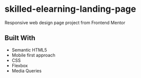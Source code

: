 # skilled-elearning-landing-page

Responsive web design page project from Frontend Mentor

## Built With

- Semantic HTML5
- Mobile first approach
- CSS
- Flexbox
- Media Queries
